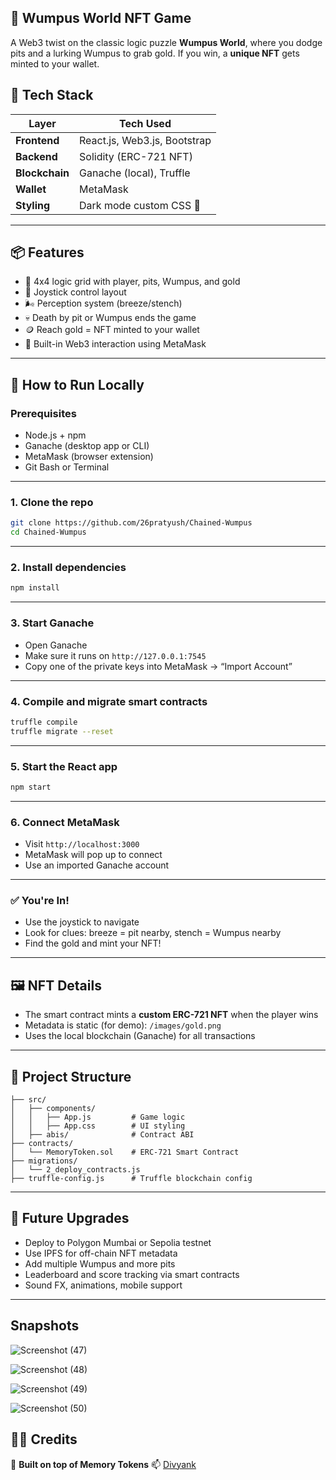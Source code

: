 ## 🧠 Wumpus World NFT Game

A Web3 twist on the classic logic puzzle **Wumpus World**, where you dodge pits and a lurking Wumpus to grab gold. If you win, a **unique NFT** gets minted to your wallet.

## 🚀 Tech Stack

| Layer          | Tech Used                    |
| -------------- | ---------------------------- |
| **Frontend**   | React.js, Web3.js, Bootstrap |
| **Backend**    | Solidity (ERC-721 NFT)       |
| **Blockchain** | Ganache (local), Truffle     |
| **Wallet**     | MetaMask                     |
| **Styling**    | Dark mode custom CSS 🎨      |

---

## 📦 Features

* 🧭 4x4 logic grid with player, pits, Wumpus, and gold
* 🎯 Joystick control layout
* 🌬️ Perception system (breeze/stench)
* 💀 Death by pit or Wumpus ends the game
* 🪙 Reach gold = NFT minted to your wallet
* 🧠 Built-in Web3 interaction using MetaMask

---

## 🔧 How to Run Locally

### Prerequisites

* Node.js + npm
* Ganache (desktop app or CLI)
* MetaMask (browser extension)
* Git Bash or Terminal

---

### 1. **Clone the repo**

```bash
git clone https://github.com/26pratyush/Chained-Wumpus
cd Chained-Wumpus
```

---

### 2. **Install dependencies**

```bash
npm install
```

---

### 3. **Start Ganache**

* Open Ganache
* Make sure it runs on `http://127.0.0.1:7545`
* Copy one of the private keys into MetaMask → “Import Account”

---

### 4. **Compile and migrate smart contracts**

```bash
truffle compile
truffle migrate --reset
```

---

### 5. **Start the React app**

```bash
npm start
```

---

### 6. **Connect MetaMask**

* Visit `http://localhost:3000`
* MetaMask will pop up to connect
* Use an imported Ganache account

---

### ✅ You're In!

* Use the joystick to navigate
* Look for clues: breeze = pit nearby, stench = Wumpus nearby
* Find the gold and mint your NFT!

---

## 🖼 NFT Details

* The smart contract mints a **custom ERC-721 NFT** when the player wins
* Metadata is static (for demo): `/images/gold.png`
* Uses the local blockchain (Ganache) for all transactions

---

## 📁 Project Structure

```
├── src/
│   ├── components/
│   │   ├── App.js         # Game logic
│   │   ├── App.css        # UI styling
│   ├── abis/              # Contract ABI
├── contracts/
│   └── MemoryToken.sol    # ERC-721 Smart Contract
├── migrations/
│   └── 2_deploy_contracts.js
├── truffle-config.js      # Truffle blockchain config
```

---

## 🚀 Future Upgrades

* Deploy to Polygon Mumbai or Sepolia testnet
* Use IPFS for off-chain NFT metadata
* Add multiple Wumpus and more pits
* Leaderboard and score tracking via smart contracts
* Sound FX, animations, mobile support

---
## Snapshots
![Screenshot (47)](https://github.com/user-attachments/assets/7a71d75a-3ea0-4623-90fe-5c245113c79d)

![Screenshot (48)](https://github.com/user-attachments/assets/7034f235-88c4-47f0-ac93-466ccc6fad85)

![Screenshot (49)](https://github.com/user-attachments/assets/7f1cc4d5-0f09-49bb-b57f-bb08cfd5190e)

![Screenshot (50)](https://github.com/user-attachments/assets/3fcbf5d3-c04e-4df8-880a-375204732661)





## 🧑‍💻 Credits

👤 **Built on top of Memory Tokens**
📫 [Divyank](https://github.com/singhdivyank)
